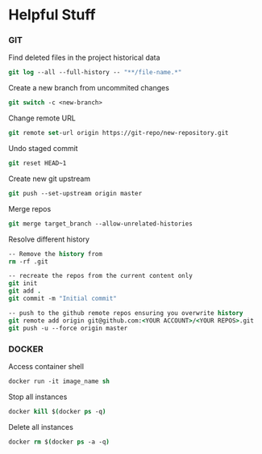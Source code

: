  # Helpful Stuff
  
 ### GIT
 
  Find deleted files in the project historical data
  
  ```csh
  git log --all --full-history -- "**/file-name.*"
  ```

  Create a new branch from uncommited changes
  
  ```csh
  git switch -c <new-branch>
  ```

  Change remote URL
  
   ```csh
  git remote set-url origin https://git-repo/new-repository.git
   ```
  
  Undo staged commit
  
  ```csh
  git reset HEAD~1
   ```
  
  Create new git upstream
  
 ```csh
 git push --set-upstream origin master
  ```
  
 Merge repos
 
  ```csh
 git merge target_branch --allow-unrelated-histories
  ```
  
 Resolve different history

```csh
-- Remove the history from 
rm -rf .git

-- recreate the repos from the current content only
git init
git add .
git commit -m "Initial commit"

-- push to the github remote repos ensuring you overwrite history
git remote add origin git@github.com:<YOUR ACCOUNT>/<YOUR REPOS>.git
git push -u --force origin master
```

### DOCKER

Access container shell

```csh
docker run -it image_name sh
```

Stop all instances

```csh
docker kill $(docker ps -q)
```

Delete all instances

```csh
docker rm $(docker ps -a -q)
```

